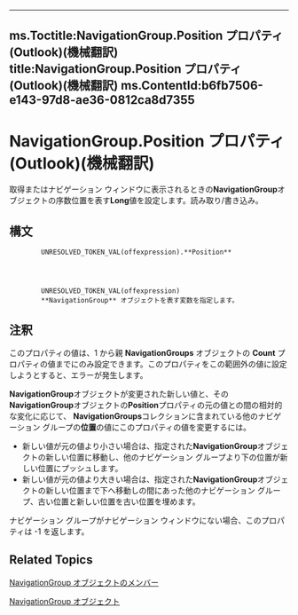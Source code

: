 

---
ms.Toctitle:NavigationGroup.Position プロパティ (Outlook)(機械翻訳)
title:NavigationGroup.Position プロパティ (Outlook)(機械翻訳)
ms.ContentId:b6fb7506-e143-97d8-ae36-0812ca8d7355
---
# NavigationGroup.Position プロパティ (Outlook)(機械翻訳)




取得またはナビゲーション ウィンドウに表示されるときの**NavigationGroup**オブジェクトの序数位置を表す**Long**値を設定します。読み取り/書き込み。

## 構文

            UNRESOLVED_TOKEN_VAL(offexpression).**Position**




            UNRESOLVED_TOKEN_VAL(offexpression)
            **NavigationGroup** オブジェクトを表す変数を指定します。



## 注釈
このプロパティの値は、1 から親 **NavigationGroups** オブジェクトの **Count** プロパティの値までにのみ設定できます。このプロパティをこの範囲外の値に設定しようとすると、エラーが発生します。



**NavigationGroup**オブジェクトが変更された新しい値と、その**NavigationGroup**オブジェクトの**Position**プロパティの元の値との間の相対的な変化に応じて、 **NavigationGroups**コレクションに含まれている他のナビゲーション グループの**位置**の値にこのプロパティの値を変更するには。

- 新しい値が元の値より小さい場合は、指定された**NavigationGroup**オブジェクトの新しい位置に移動し、他のナビゲーション グループより下の位置が新しい位置にプッシュします。
- 新しい値が元の値より大きい場合は、指定された**NavigationGroup**オブジェクトの新しい位置まで下へ移動しの間にあった他のナビゲーション グループ、古い位置と新しい位置を古い位置を埋めます。




ナビゲーション グループがナビゲーション ウィンドウにない場合、このプロパティは -1 を返します。



## Related Topics

[NavigationGroup オブジェクトのメンバー](0383772b-68d6-aaa3-564f-bf15c28fa9f7.md)

[NavigationGroup オブジェクト](a96eb2b1-af1f-71b2-6a0b-dcb5078beb1f.md)





